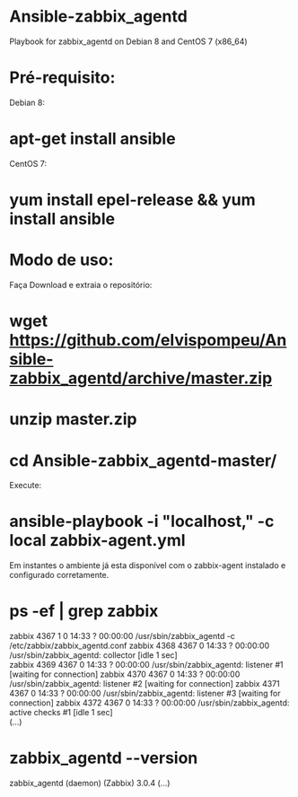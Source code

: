 # Ansible-zabbix_agentd

Playbook for zabbix_agentd on Debian 8 and CentOS 7 (x86_64)

# Pré-requisito:

Debian 8: 
 # apt-get install ansible
CentOS 7: 
 # yum install epel-release && yum install ansible

# Modo de uso:

Faça Download e extraia o repositório:
 # wget https://github.com/elvispompeu/Ansible-zabbix_agentd/archive/master.zip
 # unzip master.zip
 # cd Ansible-zabbix_agentd-master/

Execute:
 # ansible-playbook -i "localhost," -c local zabbix-agent.yml

Em instantes o ambiente já esta disponível com o zabbix-agent instalado e configurado corretamente.

 # ps -ef | grep zabbix
zabbix    4367     1  0 14:33 ?        00:00:00 /usr/sbin/zabbix_agentd -c /etc/zabbix/zabbix_agentd.conf
zabbix    4368  4367  0 14:33 ?        00:00:00 /usr/sbin/zabbix_agentd: collector [idle 1 sec]          
zabbix    4369  4367  0 14:33 ?        00:00:00 /usr/sbin/zabbix_agentd: listener #1 [waiting for connection]
zabbix    4370  4367  0 14:33 ?        00:00:00 /usr/sbin/zabbix_agentd: listener #2 [waiting for connection]
zabbix    4371  4367  0 14:33 ?        00:00:00 /usr/sbin/zabbix_agentd: listener #3 [waiting for connection]
zabbix    4372  4367  0 14:33 ?        00:00:00 /usr/sbin/zabbix_agentd: active checks #1 [idle 1 sec]   
(...)
 # zabbix_agentd --version
zabbix_agentd (daemon) (Zabbix) 3.0.4
(...)
